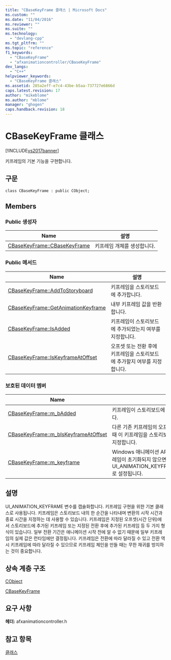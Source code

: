 ```yaml
---
title: "CBaseKeyFrame 클래스 | Microsoft Docs"
ms.custom: ""
ms.date: "11/04/2016"
ms.reviewer: ""
ms.suite: ""
ms.technology: 
  - "devlang-cpp"
ms.tgt_pltfrm: ""
ms.topic: "reference"
f1_keywords: 
  - "CBaseKeyFrame"
  - "afxanimationcontroller/CBaseKeyFrame"
dev_langs: 
  - "C++"
helpviewer_keywords: 
  - "CBaseKeyFrame 클래스"
ms.assetid: 285a2eff-e7c4-43be-b5aa-737727e6866d
caps.latest.revision: 17
author: "mikeblome"
ms.author: "mblome"
manager: "ghogen"
caps.handback.revision: 18
---
```

# CBaseKeyFrame 클래스
[!INCLUDE[vs2017banner](../../assembler/inline/includes/vs2017banner.md)]

키프레임의 기본 기능을 구현합니다.  
  
## 구문  
  
```  
class CBaseKeyFrame : public CObject;  
```  
  
## Members  
  
### Public 생성자  
  
|Name|설명|  
|----------|--------|  
|[CBaseKeyFrame::CBaseKeyFrame](../Topic/CBaseKeyFrame::CBaseKeyFrame.md)|키프레임 개체를 생성합니다.|  
  
### Public 메서드  
  
|Name|설명|  
|----------|--------|  
|[CBaseKeyFrame::AddToStoryboard](../Topic/CBaseKeyFrame::AddToStoryboard.md)|키프레임을 스토리보드에 추가합니다.|  
|[CBaseKeyFrame::GetAnimationKeyframe](../Topic/CBaseKeyFrame::GetAnimationKeyframe.md)|내부 키프레임 값을 반환합니다.|  
|[CBaseKeyFrame::IsAdded](../Topic/CBaseKeyFrame::IsAdded.md)|키프레임이 스토리보드에 추가되었는지 여부를 지정합니다.|  
|[CBaseKeyFrame::IsKeyframeAtOffset](../Topic/CBaseKeyFrame::IsKeyframeAtOffset.md)|오프셋 또는 전환 후에 키프레임을 스토리보드에 추가할지 여부를 지정합니다.|  
  
### 보호된 데이터 멤버  
  
|Name|설명|  
|----------|--------|  
|[CBaseKeyFrame::m\_bAdded](../Topic/CBaseKeyFrame::m_bAdded.md)|키프레임이 스토리보드에 추가되었는지 여부를 지정합니다.|  
|[CBaseKeyFrame::m\_bIsKeyframeAtOffset](../Topic/CBaseKeyFrame::m_bIsKeyframeAtOffset.md)|다른 기존 키프레임의 오프셋에서 또는 일부 전환이 끝날 때 이 키프레임을 스토리보드에 추가해야 하는지 여부를 지정합니다.|  
|[CBaseKeyFrame::m\_keyframe](../Topic/CBaseKeyFrame::m_keyframe.md)|Windows 애니메이션 API 키프레임을 나타냅니다.  키프레임이 초기화되지 않으면 미리 정의된 값 UI\_ANIMATION\_KEYFRAME\_STORYBOARD\_START로 설정됩니다.|  
  
## 설명  
 UI\_ANIMATION\_KEYFRAME 변수를 캡슐화합니다.  키프레임 구현을 위한 기본 클래스로 사용됩니다.  키프레임은 스토리보드 내의 한 순간을 나타내며 변환의 시작 시간과 종료 시간을 지정하는 데 사용할 수 있습니다.  키프레임은 지정된 오프셋\(시간 단위\)에서 스토리보드에 추가된 키프레임 또는 지정된 전환 후에 추가된 키프레임 등 두 가지 형식이 있습니다.  일부 전환 기간은 애니메이션 시작 전에 알 수 없기 때문에 일부 키프레임의 실제 값은 런타임에만 결정됩니다.  키프레임은 전환에 따라 달라질 수 있고 전환 역시 키프레임에 따라 달라질 수 있으므로 키프레임 체인을 만들 때는 무한 재귀를 방지하는 것이 중요합니다.  
  
## 상속 계층 구조  
 [CObject](../../mfc/reference/cobject-class.md)  
  
 [CBaseKeyFrame](../../mfc/reference/cbasekeyframe-class.md)  
  
## 요구 사항  
 **헤더:** afxanimationcontroller.h  
  
## 참고 항목  
 [클래스](../../mfc/reference/mfc-classes.md)